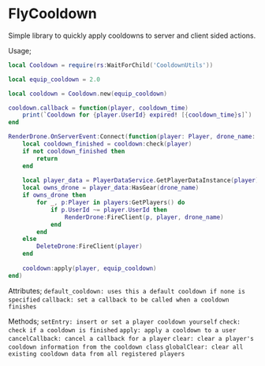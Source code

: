 # FlyCooldown
Simple library to quickly apply cooldowns to server and client sided actions.

Usage;
```lua
local Cooldown = require(rs:WaitForChild('CooldownUtils'))

local equip_cooldown = 2.0

local cooldown = Cooldown.new(equip_cooldown)

cooldown.callback = function(player, cooldown_time)
	print(`Cooldown for {player.UserId} expired! [{cooldown_time}s]`)
end

RenderDrone.OnServerEvent:Connect(function(player: Player, drone_name: string)
	local cooldown_finished = cooldown:check(player)
	if not cooldown_finished then
		return
	end
	
	local player_data = PlayerDataService.GetPlayerDataInstance(player)
	local owns_drone = player_data:HasGear(drone_name)
	if owns_drone then
		for _, p:Player in players:GetPlayers() do
			if p.UserId ~= player.UserId then
				RenderDrone:FireClient(p, player, drone_name)
			end
		end
	else
		DeleteDrone:FireClient(player)
	end
	
	cooldown:apply(player, equip_cooldown)
end)
```

Attributes;
`default_cooldown: uses this a default cooldown if none is specified`
`callback: set a callback to be called when a cooldown finishes`


Methods;
</b>
`setEntry: insert or set a player cooldown yourself`
`check: check if a cooldown is finished`
`apply: apply a cooldown to a user`
`cancelCallback: cancel a callback for a player`
`clear: clear a player's cooldown information from the cooldown class`
`globalClear: clear all existing cooldown data from all registered players`
